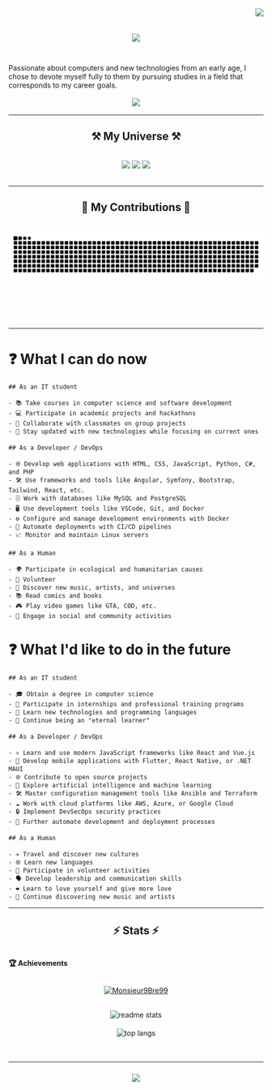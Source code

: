 
<img align="right" src="https://visitor-badge.laobi.icu/badge?page_id=Monsieur9Bre99.Monsieur9Bre99" />

<h1 align="center">
    <img src="https://readme-typing-svg.herokuapp.com/?font=Righteous&size=36&center=true&vCenter=true&width=500&height=70&duration=4000&lines=Hi+There!+👋;+I'm+Breroot!;&color=%24115e8e" />
</h1>

<br/>
    Passionate about computers and new technologies from an early age, I chose to devote myself fully to them by pursuing studies in a field that corresponds to my career goals.
 
<div align="center"> 
<br/>
<!--   <a href="mailto:" style="text-decoration: none;">
    <img src="https://img.shields.io/badge/Gmail-333333?style=for-the-badge&logo=gmail&logoColor=blue" />
  </a> &nbsp; -->
  <a href="https://tinyurl.com/sanbre/" target="_blank" style="text-decoration: none;">
    <img src="https://img.shields.io/badge/LinkedIn-0077B5?style=for-the-badge&logo=linkedin&logoColor=white" target="_blank" />
  </a>
</div>

 <hr/>
 
<h2 align="center">⚒️ My Universe ⚒️</h2>
<br/>
<div align="center">
    <!-- Langages -->
    <img src="https://skillicons.dev/icons?i=html,css,sass,javascript,python,php,md,cs" />
    <!-- Frameworks -->
    <img src="https://skillicons.dev/icons?i=nodejs,angular,symfony,bootstrap" />
    <!-- Outils -->
    <img src="https://skillicons.dev/icons?i=vscode,github,figma,tailwind,gitlab,codepen,git,linux,powershell,docker,wordpress,postgres,mysql,postman" /><br>
</div>

<br/>
<hr/>

<div align="center">
  <h2>🐍 My Contributions 🐍</h2>
  <br>
  <img alt="snake eating my contributions" src="https://raw.githubusercontent.com/Monsieur9Bre99/Monsieur9Bre99/output/github-contribution-grid-snake.svg" />
  
  <br/><br/><br/>
</div>
<hr/>


# ❓ What I can do now
```
## As an IT student

- 📚 Take courses in computer science and software development
- 💻 Participate in academic projects and hackathons
- 🤝 Collaborate with classmates on group projects
- 🔄 Stay updated with new technologies while focusing on current ones

## As a Developer / DevOps

- 🌐 Develop web applications with HTML, CSS, JavaScript, Python, C#, and PHP
- 🛠️ Use frameworks and tools like Angular, Symfony, Bootstrap, Tailwind, React, etc.
- 🗄️ Work with databases like MySQL and PostgreSQL
- 🖥️ Use development tools like VSCode, Git, and Docker
- ⚙️ Configure and manage development environments with Docker
- 🚀 Automate deployments with CI/CD pipelines
- 📈 Monitor and maintain Linux servers

## As a Human

- 🌍 Participate in ecological and humanitarian causes
- 🤲 Volunteer
- 🎵 Discover new music, artists, and universes
- 📚 Read comics and books
- 🎮 Play video games like GTA, COD, etc.
- 👫 Engage in social and community activities
```

# ❓ What I'd like to do in the future

```
## As an IT student

- 🎓 Obtain a degree in computer science
- 🏢 Participate in internships and professional training programs
- 📖 Learn new technologies and programming languages
- 🔄 Continue being an "eternal learner"

## As a Developer / DevOps

- ⚛️ Learn and use modern JavaScript frameworks like React and Vue.js
- 📱 Develop mobile applications with Flutter, React Native, or .NET MAUI
- 🌐 Contribute to open source projects
- 🤖 Explore artificial intelligence and machine learning
- 🛠️ Master configuration management tools like Ansible and Terraform
- ☁️ Work with cloud platforms like AWS, Azure, or Google Cloud
- 🔒 Implement DevSecOps security practices
- 🤖 Further automate development and deployment processes

## As a Human

- ✈️ Travel and discover new cultures
- 🌐 Learn new languages
- 🤲 Participate in volunteer activities
- 🗣️ Develop leadership and communication skills
- ❤ Learn to love yourself and give more love
- 🎵 Continue discovering new music and artists

```
<hr/>

<h2 align="center">⚡ Stats ⚡</h2>
<br>
 <summary><b>🏆 Achievements</b></summary>
<br>
<p align="center"> <a href="https://github.com/Monsieur9Bre99"><img src="https://github-profile-trophy.vercel.app/?username=Monsieur9Bre99&margin-w=5&theme=radical" alt="Monsieur9Bre99" /></a> </p>
<br>
<div align=center>
  <img width=390 src="https://github-readme-stats.vercel.app/api?username=Monsieur9Bre99&count_private=true&show_icons=true&theme=react&rank_icon=github&border_radius=10" alt="readme stats" />
<br><br>
  <img width=325 align="center" src="https://github-readme-stats.vercel.app/api/top-langs/?username=Monsieur9Bre99&hide=HTML&langs_count=8&layout=compact&theme=react&border_radius=10&size_weight=0.5&count_weight=0.5&exclude_repo=github-readme-stats" alt="top langs" />
</div>
<br/><br/>
<hr/>

<h3 align="center">
    <img src="https://readme-typing-svg.herokuapp.com/?font=Righteous&size=25&center=true&vCenter=true&width=500&height=70&duration=4000&lines=Thanks+for+visiting!+✌️;&color=%24115e8e" />
</h3>

<br/>
